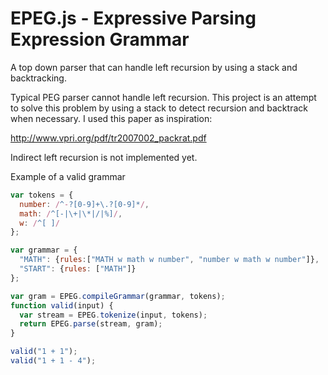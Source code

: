 EPEG.js - Expressive Parsing Expression Grammar
================================================

A top down parser that can handle left recursion by using a stack and backtracking.

Typical PEG parser cannot handle left recursion.
This project is an attempt to solve this problem by using a stack to detect recursion
and backtrack when necessary. I used this paper as inspiration:

http://www.vpri.org/pdf/tr2007002_packrat.pdf

Indirect left recursion is not implemented yet.

Example of a valid grammar

```javascript
var tokens = {
  number: /^-?[0-9]+\.?[0-9]*/,
  math: /^[-|\+|\*|/|%]/,
  w: /^[ ]/
};

var grammar = {
  "MATH": {rules:["MATH w math w number", "number w math w number"]},
  "START": {rules: ["MATH"]}
};

var gram = EPEG.compileGrammar(grammar, tokens);
function valid(input) {
  var stream = EPEG.tokenize(input, tokens);
  return EPEG.parse(stream, gram);
}

valid("1 + 1");
valid("1 + 1 - 4");
```



